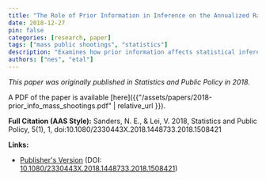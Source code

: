 ```yaml
---
title: "The Role of Prior Information in Inference on the Annualized Rates of Mass Shootings in the US"
date: 2018-12-27
pin: false
categories: [research, paper]
tags: ["mass public shootings", "statistics"]
description: "Examines how prior information affects statistical inferences regarding the yearly rates of mass shootings in the United States."
authors: ["nes", "etal"]
---
```


*This paper was originally published in Statistics and Public Policy in 2018.*

A PDF of the paper is available [here]({{"/assets/papers/2018-prior_info_mass_shootings.pdf" | relative_url }}).

**Full Citation (AAS Style):**
Sanders, N. E., & Lei, V. 2018, Statistics and Public Policy, 5(1), 1, doi:10.1080/2330443X.2018.1448733.2018.1508421

**Links:**
- [Publisher's Version](https://www.tandfonline.com/doi/full/10.1080/2330443X.2018.1448733.2018.1448733) (DOI: [10.1080/2330443X.2018.1448733.2018.1508421](https://www.tandfonline.com/doi/full/10.1080/2330443X.2018.1448733.2018.1448733))
